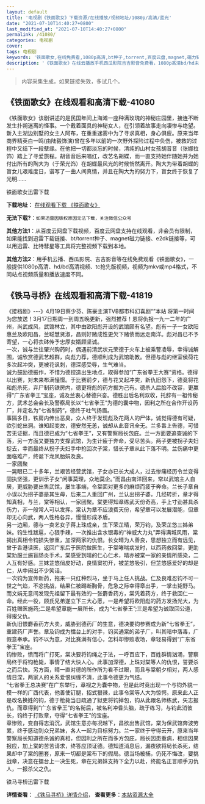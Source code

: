 ```yaml
---
layout: default
title: '电视剧《铁面歌女》下载资源/在线播放/视频地址/1080p/高清/蓝光'
date: "2021-07-10T14:40:27+0800"
last_modified_at: "2021-07-10T14:40:27+0800"
permalink: /41080/
categories: 电视剧
cover:
tags: 电视剧
keywords: '铁面歌女,在线免费看,1080p高清,bt种子,torrent,百度云盘,magnet,磁力链,迅雷下载资源'
description: '《铁面歌女》在线云播放手机西瓜影院吉吉影音免费看，1080p高清bd/hd未删减完整版和tc抢先枪版，mkv/mp4格式，附带bt/torrent种子、magnet/磁力链、百度云盘、网盘资源迅雷下载链接'
---
```


>内容采集生成，如果链接失效，多试几个。


## 《铁面歌女》在线观看和高清下载-41080

《铁面歌女》该剧讲述的是民国年间上海滩一座种满玫瑰的神秘庄园里，接连不断发生扑朔迷离的怪事。一个戴着面具的神秘女人，在引领着故事走向凄惨与绝望。新入主湖边别墅的女主人阿布，在重重迷雾中为了寻求真相，身心俱疲。原来当年商界精英白一鸣(由陆毅饰演)曾在多年以前的一次野外探险过程中负伤，被救的过程中又结下一段孽缘。在他把一切都淡忘的时候，清纯的山村女孩胡音音（张娜拉饰）踏上了寻爱旅程。胡音音后来唱红，改艺名胡蝶，而一直支持她伴随她并为她付出所有的陶大为（于荣光饰）在胡蝶最风光的时候悄然离开。陶大为带着胡蝶的盲女儿艰难度日，谱写了一曲人间真情，并且在陶大为的努力下，盲女终于恢复了光明……


铁面歌女迅雷下载

**下载地址**： [在线观看下载 《铁面歌女》](https://www.993dy.com//vod-detail-id-11242.html) 


**无法下载?**：`如果迅雷因版权原因无法下载，关注微信公众号 `

**其他方法1**：从百度云网盘下载视频，百度云网盘支持在线观看，非会员有限制，如果能找到迅雷下载链接、bt/torrent种子、magnet磁力链接、e2dk链接等，可以用迅雷、比特彗星等工具将完整视频下载到本地。

**其他方法2**：用手机云播、西瓜影院、吉吉影音等在线免费观看《铁面歌女》，一般提供1080p高清、hd/bd高清视频、tc抢先版视频，视频为mkv或mp4格式，不同站点视频质量和播放速度不同。


## 《铁马寻桥》在线观看和高清下载-41819

《接档剧》---》4月19日蔡少芬、陈豪主演TVB都市科幻喜剧“”本站 将第一时间为您放送！3月17日期周一到周五晚更新，强烈推荐！恩将仇报﻿一九一二年的广州，尚武成风，武馆林立，其中由欧阳彪开设的武馆颇有名望。彪有一子一女欧阳惠兰及欧阳昌，兰聪慧贤淑，昌则好赌成性更欠下赌债而远走南洋。彪对昌已不予寄望，一心将衣砵传予忠厚女婿顾坚诚。<br />一次，诚与兰往肇兴购药时，偶遇前清武状元荣德于火车上被乘警凌辱，幸得诚解围，诚欣赏德武艺超群，向彪力荐，德顺利成为武馆助教。但德与彪的继室侯荷花多次起冲突，更被花讽刺，德深感受辱，生气难当。<br />诚为鼓励德振作，不惜为德捏造出生地点，取得参加“广东省拳王大赛&rdquo;资格。德得以出赛，对未来布满憧憬。于比赛前夕，德与花又起冲突，新仇旧怨下，德竟将花和彪杀死，弃尸制药铁房内，德更将彪的药方据为己有。德杀人后脸不改容，更赢得“广东省拳王&rdquo;宝座，诚及兰衷心替德兴奋。德胜出后名利双收，托辞有一祖传秘方，武术总会会长及警察局长以“七省拳王”为德的囊中物，因利之所在合作开设药厂，并定名为“七省制药“，德终于吐气扬眉。<br />事隔多日，铁房内传出恶臭，众人终于发现彪及花两人的尸体，诚觉得德有可疑，欲引蛇出洞。谁知起变故，德安然无恙，诚却从此音讯全无。兰多番上告德，可惜苦无证据，而且德已成为“七省拳王”，又有警察局长包庇。兰一方面要追查诚的下落，另一方面又要独力支撑武馆，为生计疲于奔命，受尽苦头。两子更被拐子夫妇捉去，幸而最终从拐子夫妇手中抢回次子棠，惜长子章从此下落不明。兰伤痛中更面临难产，终诞下龙凤胎娟及良。<br />一家团聚<br />一晃眼已二十多年，兰艰苦经营武馆，子女亦已长大成人，过去惨痛经历令兰变得固执坚强，更训示子女&ldquo;闲事莫理，众地莫企。&rdquo;而昌由南洋回来，常以武馆主人自居，更威胁要出售武馆，屡生事端，令棠面对更多的麻烦而疲于奔命。兰长子章自小误以为拐子婆是其生母，后来二人重回广州，兰认出拐子婆，几经转折，章才得知真相，与兰，棠等相认，一家团聚。棠更得知章练武天份奇高，手上寸劲甚具杀伤力，非一般常人可以发挥。棠认为章不应浪费天份，希望章可以发展潜能，但章却无心向武，两人性格各异，慢慢形成矛盾。<br />另一边厢，德与一卖艺女子蒋上珠成亲，生下荣芷晴，荣万钧，及荣芷悠三姊弟妹。钧生性跋扈，心狠手辣，一次推出含水银毒的“神威大力丸&rdquo;弄得满城风雨，棠揭出真相令钧损失惨重，加深两家的仇恨。长女晴为人善良，思想独立而有远见，曾于香港读医，返回广东后于医院做医生，于棠哮喘病发时，以西药救回棠，更助棠劝服兰施盲肠炎手术，棠感受到晴的仁心仁术，晴亦被棠一家的亲情所感染，二人互有好感。三妹芷悠俏皮好动，良情窦初开，被芷悠吸引，但芷悠感爱好的却是仁，从中闹出不少笑话。<br />一次钧为宣传新药，拖来一只红种烈马，坐于马上任人挑战。仁及良难忍钧不可一世之气焰，不忿挑战，结果仁被踢断胸骨，危急之际幸得章出手，一掌击毙野马。而文娟无意间发现先祖留下最有效的一张麝香药方，棠凭着药方，终于救回仁一命。经此一役，顾氏兄弟遂立下三大心愿，一是希望将欧阳彪的药方发扬光大，为百姓赠医施药;二是希望章能一展所长，成为“七省拳王”;三是希望为诚取回公道，得报父仇。<br />新仇旧恨麝香药方大卖，威胁到德药厂的生意，德决要钧参赛成为新“七省拳王”，重建药厂声誉。章及钧成为擂台上的对手，钧买通棠的弟子广，叫其暗中落毒，广假意奉承。钧不以为意，对比赛满有信心，怎料却惨败收场，章轻易得到&ldquo;广东省拳王&rdquo;宝座。<br />钧惨败，愤而将广打死，棠决要将钧绳之于法，一呼百应下，百姓群情汹涌，警察局终于将钧枪毙，事情了结大快人心。此事加深德，上珠对棠等人的仇恨，誓要杀之而后快。另方面，晴一直对德的所作所为看不过眼，而且与棠朝夕相对，两人感情日深，两家人的关系爱恨纠缠不清，此事令德更为气结。<br />“七省拳王总决赛&rdquo;在广东举行，章视之为囊中物，但是此时竟出现一个与钧外貌一模一样的广西代表，他善使钉腿，招式狠辣，此事令棠等人大为惊愕。原来此人正是改名换姓的钧，德于枪毙当日疏通了狱吏将钧掉包，钧从此跟名师练武，矢志报仇。而章得到“广东省拳王&rdquo;的名衔后，被名利冲昏头脑，疏于练习，与钧此消彼长，钧终于打败章，夺得“七省拳王”的宝座。<br />章惨败，变自得志消沉，武馆生意亦每况越下，昌欲出售武馆，棠为保武馆奔波劳累，终于感动到众兄弟妹，各人一起为目标努力。兰一家终于守得云开，原来当年警察局长知道德杀诚的真相，但因利之所在而多方包庇，局长因患重病，相信因果报应，加上棠的苦苦请求，终答应顶证德。德知道消息后，漏夜欲将局长杀死，结果却中了棠的圈套，原来一切都是棠布下的假局。德当场被捕，仍死不悔改，要挑战章，决意在擂台上一决生死，章在兄弟妹支持下全力以赴，终能名正言顺手刃仇人，一报杀父之仇。


铁马寻桥迅雷下载

**详情查看**： [《铁马寻桥》详情介绍](/movie/41819/)， **查看更多**：[本站资源大全](/movie/t/all/)

